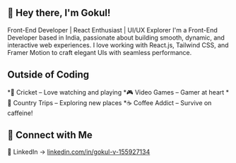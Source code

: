 ## 👋 Hey there, I'm Gokul!
Front-End Developer | React Enthusiast | UI/UX Explorer
I'm a Front-End Developer based in India, passionate about building smooth, dynamic, and interactive web experiences. I love working with React.js, Tailwind CSS, and Framer Motion to craft elegant UIs with seamless performance.

## Outside of Coding
*🏏 Cricket – Love watching and playing
*🎮 Video Games – Gamer at heart
*🌿 Country Trips – Exploring new places
*☕ Coffee Addict – Survive on caffeine!

## 🔗 Connect with Me
📩 LinkedIn → [linkedin.com/in/gokul-v-155927134](https://www.linkedin.com/in/gokul-v-155927134/)

<!---
Gokulvr/Gokulvr is a ✨ special ✨ repository because its `README.md` (this file) appears on your GitHub profile.
You can click the Preview link to take a look at your changes.
--->
